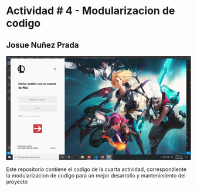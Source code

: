 # Actividad # 4 - Modularizacion de codigo

## Josue Nuñez Prada

![Login para ingresar](resources/img/Actividad4.png)

Este repositorio contiene el codigo de la cuarta actividad, correspondiente la modularizacion de codigo para un mejor desarrollo y mantenimiento del proyecto

